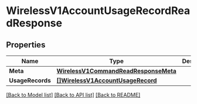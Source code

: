 # WirelessV1AccountUsageRecordReadResponse

## Properties

Name | Type | Description | Notes
------------ | ------------- | ------------- | -------------
**Meta** | [**WirelessV1CommandReadResponseMeta**](wireless_v1_commandReadResponse_meta.md) |  | [optional] 
**UsageRecords** | [**[]WirelessV1AccountUsageRecord**](wireless.v1.account_usage_record.md) |  | [optional] 

[[Back to Model list]](../README.md#documentation-for-models) [[Back to API list]](../README.md#documentation-for-api-endpoints) [[Back to README]](../README.md)


